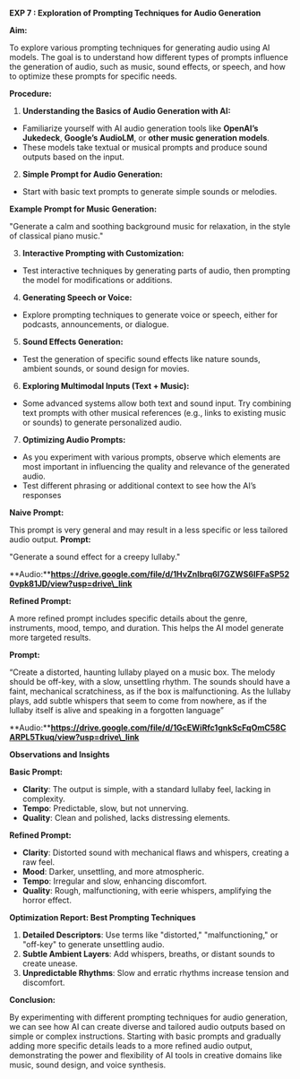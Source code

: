 **EXP 7 : Exploration of Prompting Techniques for Audio Generation**

**Aim:**

To explore various prompting techniques for generating audio using AI models. The goal is to understand how different types of prompts influence the generation of audio, such as music, sound effects, or speech, and how to optimize these prompts for specific needs.

**Procedure:**

1. **Understanding the Basics of Audio Generation with AI:** 
- Familiarize yourself with AI audio generation tools like **OpenAI’s Jukedeck**, **Google’s AudioLM**, or **other music generation models**. 
- These models take textual or musical prompts and produce sound outputs based on the input. 
2. **Simple Prompt for Audio Generation:** 
- Start with basic text prompts to generate simple sounds or melodies. 

**Example Prompt for Music Generation:** 

"Generate a calm and soothing background music for relaxation, in the style of classical piano music."

3. **Interactive Prompting with Customization:** 
- Test interactive techniques by generating parts of audio, then prompting the model for modifications or additions. 
4. **Generating Speech or Voice:** 
- Explore prompting techniques to generate voice or speech, either for podcasts, announcements, or dialogue. 
5. **Sound Effects Generation:** 
- Test the generation of specific sound effects like nature sounds, ambient sounds, or sound design for movies. 
6. **Exploring Multimodal Inputs (Text + Music):** 
- Some advanced systems allow both text and sound input. Try combining text prompts with other musical references (e.g., links to existing music or sounds) to generate personalized audio. 
7. **Optimizing Audio Prompts:** 
- As you experiment with various prompts, observe which elements are most important in influencing the quality and relevance of the generated audio. 
- Test different phrasing or additional context to see how the AI’s responses  

**Naive Prompt:**

This prompt is very general and may result in a less specific or less tailored audio output. **Prompt:** 

"Generate a sound effect for a creepy lullaby." 

**Audio:****https://drive.google.com/file/d/1HvZnIbrq6l7GZWS6IFFaSP520vpk81JD/view?usp=drive\_link** 

**Refined Prompt:**

A more refined prompt includes specific details about the genre, instruments, mood, tempo, and duration. This helps the AI model generate more targeted results.

**Prompt:**

“Create a distorted, haunting lullaby played on a music box. The melody should be off-key, with a slow, unsettling rhythm. The sounds should have a faint, mechanical scratchiness, as if the box is malfunctioning. As the lullaby plays, add subtle whispers that seem to come from nowhere, as if the lullaby itself is alive and speaking in a forgotten language” 

**Audio:****https://drive.google.com/file/d/1GcEWiRfc1gnkScFqOmC58CARPL5Tkuq/view?usp=drive\_link** 

**Observations and Insights**

**Basic Prompt:** 

- **Clarity**: The output is simple, with a standard lullaby feel, lacking in complexity. 
- **Tempo**: Predictable, slow, but not unnerving. 
- **Quality**: Clean and polished, lacks distressing elements. 

**Refined Prompt:** 

- **Clarity**: Distorted sound with mechanical flaws and whispers, creating a raw feel. 
- **Mood**: Darker, unsettling, and more atmospheric. 
- **Tempo**: Irregular and slow, enhancing discomfort. 
- **Quality**: Rough, malfunctioning, with eerie whispers, amplifying the horror effect. 

**Optimization Report: Best Prompting Techniques** 

1. **Detailed Descriptors**: Use terms like "distorted," "malfunctioning," or "off-key" to generate unsettling audio. 
1. **Subtle Ambient Layers**: Add whispers, breaths, or distant sounds to create unease. 
1. **Unpredictable Rhythms**: Slow and erratic rhythms increase tension and discomfort. 

**Conclusion:** 

By experimenting with different prompting techniques for audio generation, we can see how AI can create diverse and tailored audio outputs based on simple or complex instructions. Starting with basic prompts and gradually adding more specific details leads to a more refined audio output, demonstrating the power and flexibility of AI tools in creative domains like music, sound design, and voice synthesis.
